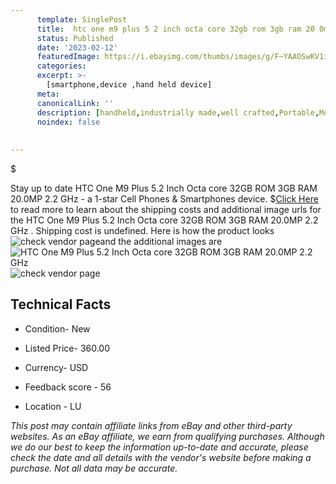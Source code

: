 ```yaml
---
      template: SinglePost
      title:  htc one m9 plus 5 2 inch octa core 32gb rom 3gb ram 20 0mp 2 2 ghz 
      status: Published
      date: '2023-02-12'
      featuredImage: https://i.ebayimg.com/thumbs/images/g/F~YAAOSwKV1ixGOA/s-l225.jpg
      categories: 
      excerpt: >-
        [smartphone,device ,hand held device]
      meta:
      canonicalLink: ''
      description: [handheld,industrially made,well crafted,Portable,Mobile,Compact,Convenient,Lightweight,Maneuverable,Man-portable,Miniature,Carriable,Hand-held,Light,Holdable,Transportable,Mobile device,Pocket-sized,On-the-go,Wireless,Cordless,Compact size,Convenient size, smartphone,device ,hand held device]
      noindex: false
      
        
---
```

$

Stay up to date  HTC One M9 Plus 5.2 Inch Octa core 32GB ROM 3GB RAM 20.0MP 2.2 GHz  - a 1-star Cell Phones & Smartphones device.
$[Click Here](https://www.ebay.com/itm/403756460588?hash=item5e01c2aa2c%3Ag%3AF%7EYAAOSwKV1ixGOA&amdata=enc%3AAQAHAAAA4IR3koykQMzlct6u53DVm37wDy55yLgauVP09Byeu9UaFKjDmt6Nz9n2o%2FJmUH4i7JPlTbVcWhrMBW9ieSqNBUJT6IG44x8ff6J87zgVJjsn%2Bz0XYRI7BEGDF6m2xjZQgEUO9uo916OKbbBJhf7Xxu2xAoUFRreYq7uyXFB98m5TyrXFqE54kPmyLyJv1xNLfikF5PLs9dXD2sK7mNfslQ%2F7fPwt5i6jpOv6d9Oxp%2B3Yz2rfL7DkmXcQkDTMWs9NRyEMnDYXx7k46GfYCZxsMIp%2BMvd1VjQ%2Bipsuj%2Fv88BIJ&mkevt=1&mkcid=1&mkrid=711-53200-19255-0&campid=%253CePNCampaignId%253E&customid=%253CreferenceId%253E&toolid=10049) to read more to learn about the shipping costs and additional image urls for the  HTC One M9 Plus 5.2 Inch Octa core 32GB ROM 3GB RAM 20.0MP 2.2 GHz . Shipping cost is undefined. Here is how the product looks ![check vendor page](https://i.ebayimg.com/thumbs/images/g/F~YAAOSwKV1ixGOA/s-l225.jpg)and the additional images are![ HTC One M9 Plus 5.2 Inch Octa core 32GB ROM 3GB RAM 20.0MP 2.2 GHz ](https://i.ebayimg.com/images/g/F~YAAOSwKV1ixGOA/s-l1200.jpg)![check vendor page](https://origin-galleryplus.ebayimg.com/ws/web/403756460588_2_0_1/225x225.jpg,https://origin-galleryplus.ebayimg.com/ws/web/403756460588_3_0_1/225x225.jpg,https://origin-galleryplus.ebayimg.com/ws/web/403756460588_4_0_1/225x225.jpg,https://origin-galleryplus.ebayimg.com/ws/web/403756460588_5_0_1/225x225.jpg,https://origin-galleryplus.ebayimg.com/ws/web/403756460588_6_0_1/225x225.jpg,https://origin-galleryplus.ebayimg.com/ws/web/403756460588_7_0_1/225x225.jpg,https://origin-galleryplus.ebayimg.com/ws/web/403756460588_8_0_1/225x225.jpg,https://origin-galleryplus.ebayimg.com/ws/web/403756460588_9_0_1/225x225.jpg,https://origin-galleryplus.ebayimg.com/ws/web/403756460588_10_0_1/225x225.jpg)



 ## Technical Facts 



     
      

 - Condition- New 


      

 - Listed Price- 360.00 


      

 - Currency- USD 


      

 - Feedback score - 56 


      

 - Location - LU 


      
      

 *_This post may contain affiliate links from eBay and other third-party websites. As an eBay affiliate, we earn from qualifying purchases. Although we do our best to keep the information up-to-date and accurate, please check the date and all details with the vendor's website before making a purchase. Not all data may be accurate._*






